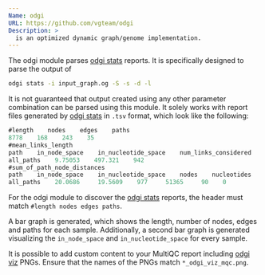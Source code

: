 ```yaml
---
Name: odgi
URL: https://github.com/vgteam/odgi
Description: >
  is an optimized dynamic graph/genome implementation.
---
```


The odgi module parses [odgi stats](https://pangenome.github.io/odgi/odgi_docs.html#_odgi_stats1) reports. It is specifically designed to parse the output of

```sh
odgi stats -i input_graph.og -S -s -d -l
```

It is not guaranteed that output created using any other parameter combination can be parsed using this module.
It solely works with report files generated by [odgi stats](https://pangenome.github.io/odgi/odgi_docs.html#_odgi_stats1) in `.tsv` format, which look like the following:

```ts
#length    nodes    edges    paths
8778    168    243    35
#mean_links_length
path    in_node_space    in_nucleotide_space    num_links_considered
all_paths    9.75053    497.321    942
#sum_of_path_node_distances
path    in_node_space    in_nucleotide_space    nodes    nucleotides    num_penalties    num_penalties_different_orientation
all_paths    20.0686     19.5609    977     51365     90    0
```

For the odgi module to discover the [odgi stats](https://pangenome.github.io/odgi/odgi_docs.html#_odgi_stats1) reports, the header must match `#length nodes edges paths`.

A bar graph is generated, which shows the length, number of nodes, edges and paths for each sample.
Additionally, a second bar graph is generated visualizing the `in_node_space` and `in_nucleotide_space` for every sample.

It is possible to add custom content to your MultiQC report including [odgi viz](https://pangenome.github.io/odgi/odgi_docs.html#_odgi_viz1) PNGs.
Ensure that the names of the PNGs match `*_odgi_viz_mqc.png`.

